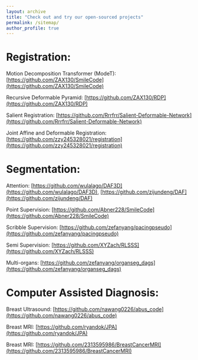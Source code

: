 ```yaml
---
layout: archive
title: "Check out and try our open-sourced projects"
permalink: /sitemap/
author_profile: true
---
```



Registration:
======
Motion Decomposition Transformer (ModeT): [https://github.com/ZAX130/SmileCode](https://github.com/ZAX130/SmileCode)

Recursive Deformable Pyramid: [https://github.com/ZAX130/RDP](https://github.com/ZAX130/RDP)

Salient Registration: [https://github.com/Rrrfrr/Salient-Deformable-Network](https://github.com/Rrrfrr/Salient-Deformable-Network)

Joint Affine and Deformable Registration: [https://github.com/zzy245328021/registration](https://github.com/zzy245328021/registration)


Segmentation:
======
Attention: [https://github.com/wulalago/DAF3D](https://github.com/wulalago/DAF3D), [https://github.com/zijundeng/DAF](https://github.com/zijundeng/DAF)

Point Supervision: [https://github.com/Abner228/SmileCode](https://github.com/Abner228/SmileCode)

Scribble Supervision: [https://github.com/zefanyang/pacingpseudo](https://github.com/zefanyang/pacingpseudo)

Semi Supervision: [https://github.com/XYZach/RLSSS](https://github.com/XYZach/RLSSS)

Multi-organs: [https://github.com/zefanyang/organseg_dags](https://github.com/zefanyang/organseg_dags)


Computer Assisted Diagnosis:
======
Breast Ultrasound: [https://github.com/nawang0226/abus_code](https://github.com/nawang0226/abus_code)

Breast MRI: [https://github.com/ryandok/JPA](https://github.com/ryandok/JPA)

Breast MRI: [https://github.com/2313595986/BreastCancerMRI](https://github.com/2313595986/BreastCancerMRI)

